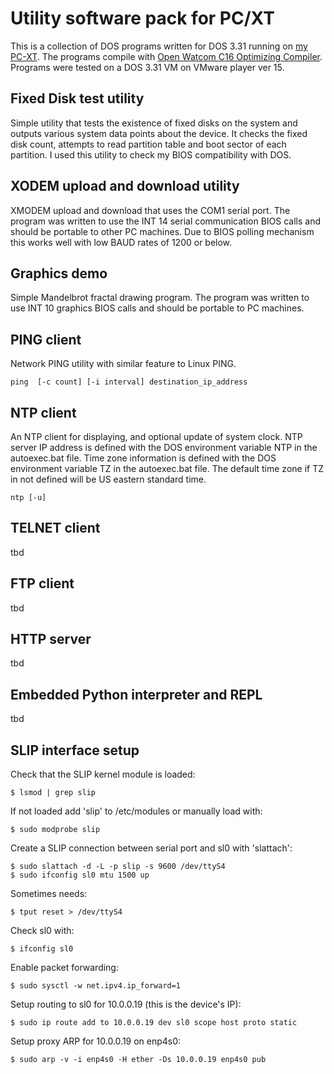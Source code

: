 # Utility software pack for PC/XT
This is a collection of DOS programs written for DOS 3.31 running on [my PC-XT](https://sites.google.com/site/eyalabraham/pc-xt).
The programs compile with [Open Watcom C16 Optimizing Compiler](http://www.openwatcom.org/).
Programs were tested on a DOS 3.31 VM on VMware player ver 15.

## Fixed Disk test utility
Simple utility that tests the existence of fixed disks on the system and outputs various system data points about the device. It checks the fixed disk count, attempts to read partition table and boot sector of each partition.
I used this utility to check my BIOS compatibility with DOS.

## XODEM upload and download utility
XMODEM upload and download that uses the COM1 serial port. The program was written to use the INT 14 serial communication BIOS calls and should be portable to other PC machines.
Due to BIOS polling mechanism this works well with low BAUD rates of 1200 or below.

## Graphics demo
Simple Mandelbrot fractal drawing program. The program was written to use INT 10 graphics BIOS calls and should be portable to PC machines.

## PING client
Network PING utility with similar feature to Linux PING.
```
ping  [-c count] [-i interval] destination_ip_address
```

## NTP client
An NTP client for displaying, and optional update of system clock.
NTP server IP address is defined with the DOS environment variable NTP in the autoexec.bat file.
Time zone information is defined with the DOS environment variable TZ in the autoexec.bat file. The default time zone if TZ in not defined will be US eastern standard time.
```
ntp [-u]
```

## TELNET client
tbd

## FTP client
tbd

## HTTP server
tbd

## Embedded Python interpreter and REPL
tbd

## SLIP interface setup

Check that the SLIP kernel module is loaded: 
```
$ lsmod | grep slip
```
    
If not loaded add 'slip' to /etc/modules or manually load with:
```
$ sudo modprobe slip
```
    
Create a SLIP connection between serial port and sl0 with 'slattach':
```
$ sudo slattach -d -L -p slip -s 9600 /dev/ttyS4
$ sudo ifconfig sl0 mtu 1500 up
```

Sometimes needs:
```
$ tput reset > /dev/ttyS4
```
    
Check sl0 with: 
```
$ ifconfig sl0
```
    
Enable packet forwarding:
```
$ sudo sysctl -w net.ipv4.ip_forward=1
```
    
Setup routing to sl0 for 10.0.0.19 (this is the device's IP):
```
$ sudo ip route add to 10.0.0.19 dev sl0 scope host proto static
```
    
Setup proxy ARP for 10.0.0.19 on enp4s0:
```
$ sudo arp -v -i enp4s0 -H ether -Ds 10.0.0.19 enp4s0 pub
```
